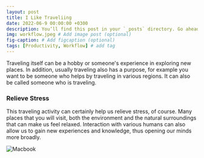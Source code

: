 ```yaml
---
layout: post
title: I Like Traveliing
date: 2022-06-9 00:00:00 +0300
description: You’ll find this post in your `_posts` directory. Go ahead and edit it and re-build the site to see your changes. # Add post description (optional)
img: workflow.jpeg # Add image post (optional)
fig-caption: # Add figcaption (optional)
tags: [Productivity, Workflow] # add tag
---
```


Traveling itself can be a hobby or someone's experience in exploring new places. In addition, usually traveling also has a purpose, for example you want to be someone who helps by traveling in various regions. It can also be called someone who is traveling.

###  Relieve Stress
This traveling activity can certainly help us relieve stress, of course. Many places that you will visit, both the environment and the natural surroundings that can make us feel relaxed. Interaction with various humans can also allow us to gain new experiences and knowledge, thus opening our minds more broadly.

![Macbook]({{site.baseurl}}/assets/img/mac.jpg)
